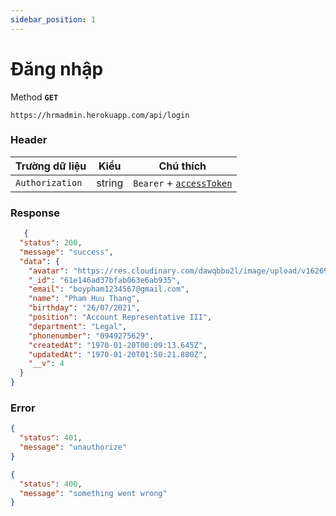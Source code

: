 ```yaml
---
sidebar_position: 1
---
```


# Đăng nhập

Method **`GET`**

```shell
https://hrmadmin.herokuapp.com/api/login
```

### Header

| Trường dữ liệu  | Kiểu   | Chú thích                                   |
| --------------- | ------ | ------------------------------------------- |
| `Authorization` | string | `Bearer` + [`accessToken`](../access-token.md) |

### Response
```json
   {
  "status": 200,
  "message": "success",
  "data": {
    "avatar": "https://res.cloudinary.com/dawqbbo2l/image/upload/v1626963206/avatar/avatar-none_byqbnn.svg",
    "_id": "61e146ad37bfab063e6ab935",
    "email": "boypham1234567@gmail.com",
    "name": "Pham Huu Thang",
    "birthday": "26/07/2021",
    "position": "Account Representative III",
    "department": "Legal",
    "phonenumber": "0949275629",
    "createdAt": "1970-01-20T00:09:13.645Z",
    "updatedAt": "1970-01-20T01:50:21.880Z",
    "__v": 4
  }
}
```
### Error
```json
{
  "status": 401,
  "message": "unauthorize"
}
```
```json
{
  "status": 400,
  "message": "something went wrong"
}
```
